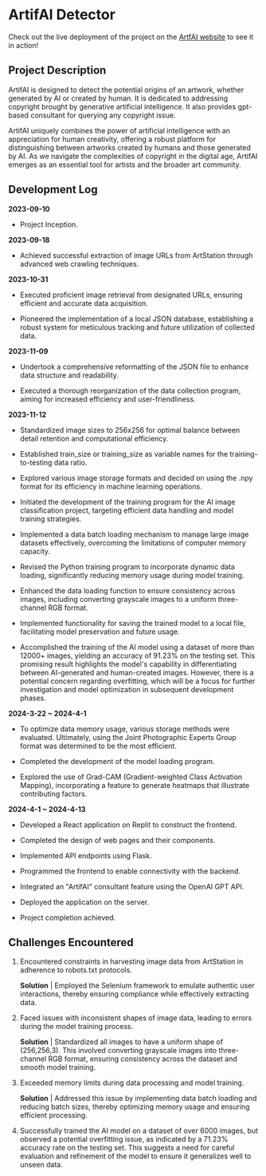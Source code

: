 # ArtifAI Detector

Check out the live deployment of the project on the [ArtfAI website](http://artifai.aj-coder.com) to see it in action!


## Project Description
ArtifAI is designed to detect the potential origins of an artwork, whether generated by AI or created by human. It is dedicated to addressing copyright brought by generative artificial intelligence. It also provides gpt-based consultant for querying any copyright issue.

ArtifAI uniquely combines the power of artificial intelligence with an appreciation for human creativity, offering a robust platform for distinguishing between artworks created by humans and those generated by AI. As we navigate the complexities of copyright in the digital age, ArtifAI emerges as an essential tool for artists and the broader art community.

## Development Log

**2023-09-10**
* Project Inception.

**2023-09-18**
* Achieved successful extraction of image URLs from ArtStation through advanced web crawling techniques.

**2023-10-31**
* Executed proficient image retrieval from designated URLs, ensuring efficient and accurate data acquisition.

* Pioneered the implementation of a local JSON database, establishing a robust system for meticulous tracking and future utilization of collected data.

**2023-11-09**
* Undertook a comprehensive reformatting of the JSON file to enhance data structure and readability.

* Executed a thorough reorganization of the data collection program, aiming for increased efficiency and user-friendliness.

**2023-11-12** 

* Standardized image sizes to 256x256 for optimal balance between detail retention and computational efficiency.

* Established train_size or training_size as variable names for the training-to-testing data ratio.

* Explored various image storage formats and decided on using the .npy format for its efficiency in machine learning operations.

* Initiated the development of the training program for the AI image classification project, targeting efficient data handling and model training strategies.

* Implemented a data batch loading mechanism to manage large image datasets effectively, overcoming the limitations of computer memory capacity.

* Revised the Python training program to incorporate dynamic data loading, significantly reducing memory usage during model training.

* Enhanced the data loading function to ensure consistency across images, including converting grayscale images to a uniform three-channel RGB format.

* Implemented functionality for saving the trained model to a local file, facilitating model preservation and future usage.

* Accomplished the training of the AI model using a dataset of more than 12000+ images, yielding an accuracy of 91.23% on the testing set. This promising result highlights the model's capability in differentiating between AI-generated and human-created images. However, there is a potential concern regarding overfitting, which will be a focus for further investigation and model optimization in subsequent development phases.

**2024-3-22 ~ 2024-4-1**

* To optimize data memory usage, various storage methods were evaluated. Ultimately, using the Joint Photographic Experts Group format was determined to be the most efficient.

* Completed the development of the model loading program.

* Explored the use of Grad-CAM (Gradient-weighted Class Activation Mapping), incorporating a feature to generate heatmaps that illustrate contributing factors.

**2024-4-1 ~ 2024-4-13**

* Developed a React application on Replit to construct the frontend.

* Completed the design of web pages and their components.

* Implemented API endpoints using Flask.

* Programmed the frontend to enable connectivity with the backend.

* Integrated an "ArtifAI" consultant feature using the OpenAI GPT API.

* Deployed the application on the server.

* Project completion achieved.


## Challenges Encountered

1. Encountered constraints in harvesting image data from ArtStation in adherence to robots.txt protocols.

    **Solution** | Employed the Selenium framework to emulate authentic user interactions, thereby ensuring compliance while effectively extracting data.

2. Faced issues with inconsistent shapes of image data, leading to errors during the model training process.

    **Solution** | Standardized all images to have a uniform shape of (256,256,3). This involved converting grayscale images into three-channel RGB format, ensuring consistency across the dataset and smooth model training.

3. Exceeded memory limits during data processing and model training.

    **Solution** | Addressed this issue by implementing data batch loading and reducing batch sizes, thereby optimizing memory usage and ensuring efficient processing.

4. Successfully trained the AI model on a dataset of over 6000 images, but observed a potential overfitting issue, as indicated by a 71.23% accuracy rate on the testing set. This suggests a need for careful evaluation and refinement of the model to ensure it generalizes well to unseen data.

